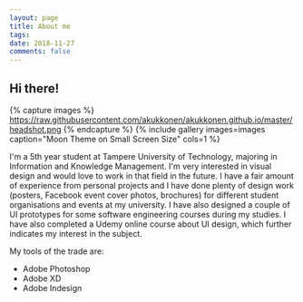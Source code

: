 ```yaml
---
layout: page
title: About me
tags:   
date: 2018-11-27
comments: false
---
```


[my face]: https://github.com/akukkonen/akukkonen.github.io/blob/master/headshot2.png

## Hi there!

{% capture images %}
	https://raw.githubusercontent.com/akukkonen/akukkonen.github.io/master/headshot.png
{% endcapture %}
{% include gallery images=images caption="Moon Theme on Small Screen Size" cols=1 %}   

I'm a 5th year student at Tampere University of Technology, majoring in Information and Knowledge Management. I'm very interested in visual design and would love to work in that field in the future. I have a fair amount of experience from personal projects and I have done plenty of design work (posters, Facebook event cover photos, brochures) for different student organisations and events at my university. I have also designed a couple of UI prototypes for some software engineering  courses during my studies. I have also completed a Udemy online course about UI design, which further indicates my interest in the subject.

My tools of the trade are:
* Adobe Photoshop
* Adobe XD
* Adobe Indesign


